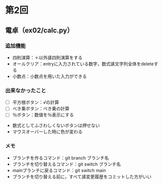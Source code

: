 # 第2回
## 電卓（ex02/calc.py）
### 追加機能
- 四則演算：＋以外䛾四則演算をする
- オールクリア：entryに入力されている数字，数式䛾文字列全体をdeleteする
- 小数点：小数点を用いた入力ができる
### 出来なかったこと
- [ ] 平方根ボタン：√の計算
- [ ] べき乗ボタン：べき乗の計算
- [ ] ％ボタン：数値を％表示にする
- 数式としてふさわしくないボタンは押せない
- マウスオーバーした時に色が変わる
### メモ
- ブランチを作るコマンド：git branch ブランチ名
- ブランチを切り替えるコマンド：git switch ブランチ名
- mainブランチに戻るコマンド：git switch main
- ブランチを切り替える前に，すべて䛾変更履歴をコミットした方がいい
